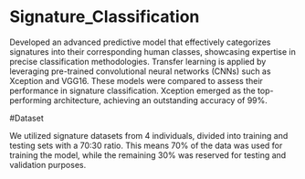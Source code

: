# Signature_Classification
Developed an advanced predictive model that effectively categorizes signatures into their corresponding human classes, showcasing expertise in precise classification methodologies.
Transfer learning is applied by leveraging pre-trained convolutional neural networks (CNNs) such as Xception and VGG16. These models were compared to assess their performance in signature classification. Xception emerged as the top-performing architecture, achieving an outstanding accuracy of 99%.

#Dataset

We utilized signature datasets from 4 individuals, divided into training and testing sets with a 70:30 ratio. This means 70% of the data was used for training the model, while the remaining 30% was reserved for testing and validation purposes.

